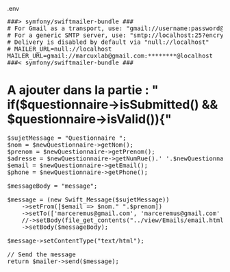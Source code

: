 .env

<pre>
###> symfony/swiftmailer-bundle ###
# For Gmail as a transport, use: "gmail://username:password@localhost"
# For a generic SMTP server, use: "smtp://localhost:25?encryption=&auth_mode="
# Delivery is disabled by default via "null://localhost"
# MAILER_URL=null://localhost
MAILER_URL=gmail://marcuxlab@gmail.com:********@localhost
###< symfony/swiftmailer-bundle ###
</pre>

      
# A ajouter dans la partie : " if($questionnaire->isSubmitted() && $questionnaire->isValid()){"
<pre>
$sujetMessage = "Questionnaire ";
$nom = $newQuestionnaire->getNom();
$prenom = $newQuestionnaire->getPrenom();
$adresse = $newQuestionnaire->getNumRue().' '.$newQuestionnaire->getNomRue().' '.$newQuestionnaire->getCp().' '.$newQuestionnaire->getCp().' '.$newQuestionnaire->getVille();
$email = $newQuestionnaire->getEmail();
$phone = $newQuestionnaire->getPhone();

$messageBody = "message";

$message = (new Swift_Message($sujetMessage))
    ->setFrom([$email => $nom." ".$prenom])
    ->setTo(['marceremus@gmail.com', 'marceremus@gmail.com' => 'A name'])
    //->setBody(file_get_contents("../view/Emails/email.html"));
    ->setBody($messageBody);

$message->setContentType("text/html");

// Send the message
return $mailer->send($message);

</pre>

